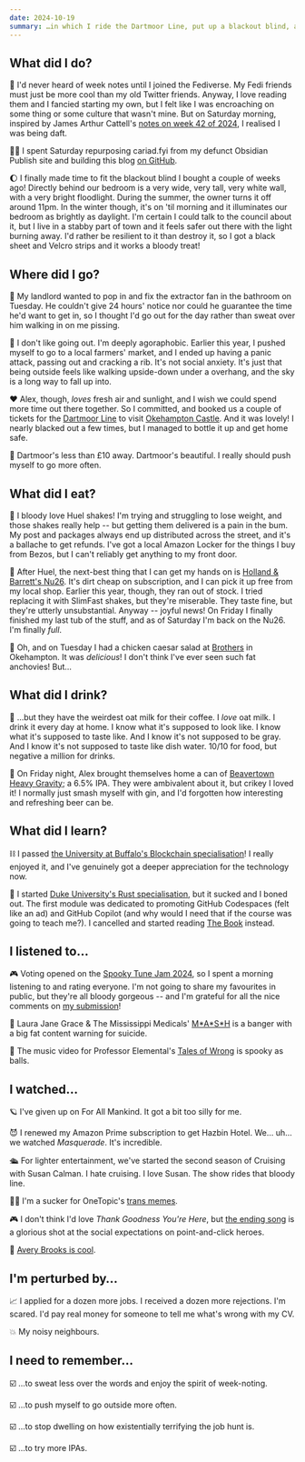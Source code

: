 ```yaml
---
date: 2024-10-19
summary: …in which I ride the Dartmoor Line, put up a blackout blind, and start keeping week notes.
---
```


## What did I do?

📝 I'd never heard of week notes until I joined the Fediverse. My Fedi friends must just be more cool than my old Twitter friends. Anyway, I love reading them and I fancied starting my own, but I felt like I was encroaching on some thing or some culture that wasn't mine. But on Saturday morning, inspired by James Arthur Cattell's [notes on week 42 of 2024](https://www.cattell.com/week-notes/2024/2024-week-42), I realised I was being daft.

👩‍💻 I spent Saturday repurposing cariad.fyi from my defunct Obsidian Publish site and building this blog [on GitHub](https://github.com/cariad/cariad.fyi).

🌔 I finally made time to fit the blackout blind I bought a couple of weeks ago! Directly behind our bedroom is a very wide, very tall, very white wall, with a very bright floodlight. During the summer, the owner turns it off around 11pm. In the winter though, it's on 'til morning and it illuminates our bedroom as brightly as daylight. I'm certain I could talk to the council about it, but I live in a stabby part of town and it feels safer out there with the light burning away. I'd rather be resilient to it than destroy it, so I got a black sheet and Velcro strips and it works a bloody treat!

## Where did I go?

🧻 My landlord wanted to pop in and fix the extractor fan in the bathroom on Tuesday. He couldn't give 24 hours' notice nor could he guarantee the time he'd want to get in, so I thought I'd go out for the day rather than sweat over him walking in on me pissing.

🚫 I don't like going out. I'm deeply agoraphobic. Earlier this year, I pushed myself to go to a local farmers' market, and I ended up having a panic attack, passing out and cracking a rib. It's not social anxiety. It's just that being outside feels like walking upside-down under a overhang, and the sky is a long way to fall up into.

❤️ Alex, though, *loves* fresh air and sunlight, and I wish we could spend more
time out there together. So I committed, and booked us a couple of tickets for
the [Dartmoor Line](https://dartmoorline.com) to visit [Okehampton Castle](https://www.english-heritage.org.uk/visit/places/okehampton-castle/). And it was lovely! I nearly blacked out a few times, but I managed to bottle it up and get home safe.

🧐 Dartmoor's less than £10 away. Dartmoor's beautiful. I really should push myself to go more often.

## What did I eat?

🚚 I bloody love Huel shakes! I'm trying and struggling to lose weight, and those shakes really help -- but getting them delivered is a pain in the bum. My post and packages always end up distributed across the street, and it's a ballache to get refunds. I've got a local Amazon Locker for the things I buy from Bezos, but I can't reliably get anything to my front door.

🧋 After Huel, the next-best thing that I can get my hands on is [Holland & Barrett's Nu26](https://www.hollandandbarrett.com/shop/product/nu26-nutritionally-complete-real-food-vanilla-shake-60051441). It's dirt cheap on subscription, and I can pick it up free from my local shop. Earlier this year, though, they ran out of stock. I tried replacing it with SlimFast shakes, but they're miserable. They taste fine, but they're utterly unsubstantial. Anyway -- joyful news! On Friday I finally finished my last tub of the stuff, and as of Saturday I'm back on the Nu26. I'm finally *full*.

🥗 Oh, and on Tuesday I had a chicken caesar salad at [Brothers](https://www.brothers-lounge.co.uk) in Okehampton. It was *delicious*! I don't think I've ever seen such fat anchovies! But…

## What did I drink?

🤢 …but they have the weirdest oat milk for their coffee. I *love* oat milk. I drink it every day at home. I know what it's supposed to look like. I know what it's supposed to taste like. And I know it's not supposed to be gray. And I know it's not supposed to taste like dish water. 10/10 for food, but negative a million for drinks.

🍺 On Friday night, Alex brought themselves home a can of [Beavertown Heavy Gravity](https://beavertownbrewery.co.uk/products/heavy-gravity-hazy-ipa-440ml?variant=40411978956836); a 6.5% IPA. They were ambivalent about it, but crikey I loved it! I normally just smash myself with gin, and I'd forgotten how interesting and refreshing beer can be.

## What did I learn?

⛓️ I passed [the University at Buffalo's Blockchain specialisation](https://www.coursera.org/specializations/blockchain)! I really enjoyed it, and I've genuinely got a deeper appreciation for the technology now.

🦀 I started [Duke University's Rust specialisation](https://www.coursera.org/specializations/rust-programming), but it sucked and I boned out. The first module was dedicated to promoting GitHub Codespaces (felt like an ad) and GitHub Copilot (and why would I need that if the course was going to teach me?). I cancelled and started reading [The Book](https://doc.rust-lang.org/book/) instead.

## I listened to…

🎮 Voting opened on the [Spooky Tune Jam 2024](https://itch.io/jam/tunejam-5a), so I spent a morning listening to and rating everyone. I'm not going to share my favourites in public, but they're all bloody gorgeous -- and I'm grateful for all the nice comments on [my submission](https://itch.io/jam/tunejam-5a/rate/3023411)!

🎵 Laura Jane Grace & The Mississippi Medicals' [M\*A\*S\*H](https://laurajanegrace.bandcamp.com/track/m-a-s-h) is a banger with a big fat content warning for suicide.

👻 The music video for Professor Elemental's [Tales of Wrong](https://www.youtube.com/watch?v=_Kb-URcCBP0) is spooky as balls.

## I watched…

🪐 I've given up on For All Mankind. It got a bit too silly for me.

😈 I renewed my Amazon Prime subscription to get Hazbin Hotel. We… uh… we watched *Masquerade*. It's incredible.

🛳️ For lighter entertainment, we've started the second season of Cruising with Susan Calman. I hate cruising. I love Susan. The show rides that bloody line.

🏳️‍⚧️ I'm a sucker for OneTopic's [trans memes](https://www.youtube.com/watch?v=hjF9tQRK4F8).

🎮 I don't think I'd love *Thank Goodness You're Here*, but [the ending song](https://www.youtube.com/watch?v=413Mm3ReJIk) is a glorious shot at the social expectations on point-and-click heroes.

🚀 [Avery Brooks is cool](https://www.youtube.com/watch?v=z2MEYMMDhKk).

## I'm perturbed by…

📈 I applied for a dozen more jobs. I received a dozen more rejections. I'm scared. I'd pay real money for someone to tell me what's wrong with my CV.

💥 My noisy neighbours.

## I need to remember…

☑️ …to sweat less over the words and enjoy the spirit of week-noting.

☑️ …to push myself to go outside more often.

☑️ …to stop dwelling on how existentially terrifying the job hunt is.

☑️ …to try more IPAs.
